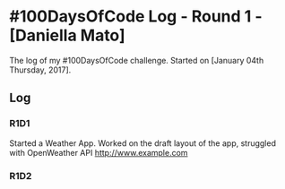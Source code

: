 # #100DaysOfCode Log - Round 1 - [Daniella Mato]

The log of my #100DaysOfCode challenge. Started on [January 04th Thursday, 2017].

## Log

### R1D1
Started a Weather App. Worked on the draft layout of the app, struggled with OpenWeather API http://www.example.com

### R1D2
